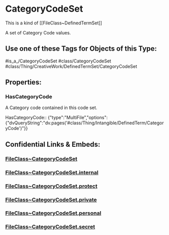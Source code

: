﻿---
limit: 9
mapWithTag: true
excludes: 
icon: link-2
version: "2.0"
tagNames:
  - class/CategoryCodeSet
  - class/Thing/CreativeWork/DefinedTermSet/CategoryCodeSet
  - is_a_/CategoryCodeSet
  - schema-org/CategoryCodeSet
tags:
  - class/FileClass
  - class/CategoryCodeSet
  - is_a_/CategoryCodeSet
  - class/Thing/CreativeWork/DefinedTermSet/CategoryCodeSet
extends: FileClass~Thing/FileClass~CreativeWork/FileClass~DefinedTermSet
fields:
  - id: SJODR9
    name: HasCategoryCode
    options:
      dvQueryString: dv.pages('#class/Thing/Intangible/DefinedTerm/CategoryCode')
    type: MultiFile
    path: ""
---

# CategoryCodeSet
This is a kind of [[FileClass~DefinedTermSet]]

A set of Category Code values.


## Use one of these Tags for Objects of this Type:

#is_a_/CategoryCodeSet
#class/CategoryCodeSet
#class/Thing/CreativeWork/DefinedTermSet/CategoryCodeSet

## Properties:

### HasCategoryCode
A Category code contained in this code set.

HasCategoryCode:: {"type":"MultiFile","options":{"dvQueryString":"dv.pages('#class/Thing/Intangible/DefinedTerm/CategoryCode')"}}



## Confidential Links & Embeds: 

### [FileClass~CategoryCodeSet](/_public/fileClass/FileClass~Thing/FileClass~CreativeWork/FileClass~DefinedTermSet/FileClass~CategoryCodeSet.md) 

### [FileClass~CategoryCodeSet.internal](/_internal/fileClass/FileClass~Thing/FileClass~CreativeWork/FileClass~DefinedTermSet/FileClass~CategoryCodeSet.internal.md) 

### [FileClass~CategoryCodeSet.protect](/_protect/fileClass/FileClass~Thing/FileClass~CreativeWork/FileClass~DefinedTermSet/FileClass~CategoryCodeSet.protect.md) 

### [FileClass~CategoryCodeSet.private](/_private/fileClass/FileClass~Thing/FileClass~CreativeWork/FileClass~DefinedTermSet/FileClass~CategoryCodeSet.private.md) 

### [FileClass~CategoryCodeSet.personal](/_personal/fileClass/FileClass~Thing/FileClass~CreativeWork/FileClass~DefinedTermSet/FileClass~CategoryCodeSet.personal.md) 

### [FileClass~CategoryCodeSet.secret](/_secret/fileClass/FileClass~Thing/FileClass~CreativeWork/FileClass~DefinedTermSet/FileClass~CategoryCodeSet.secret.md) 
